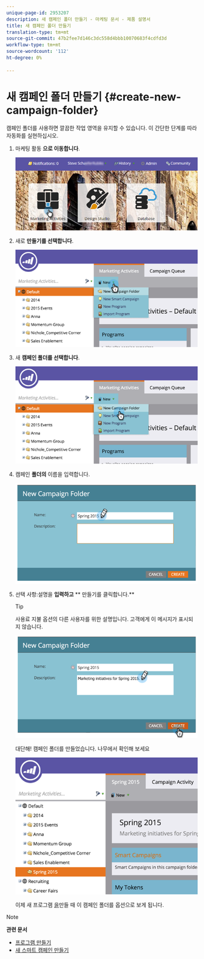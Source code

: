 ```yaml
---
unique-page-id: 2953207
description: 새 캠페인 폴더 만들기 - 마케팅 문서 - 제품 설명서
title: 새 캠페인 폴더 만들기
translation-type: tm+mt
source-git-commit: 47b2fee7d146c3dc558d4bbb10070683f4cdfd3d
workflow-type: tm+mt
source-wordcount: '112'
ht-degree: 0%

---
```



# 새 캠페인 폴더 만들기 {#create-new-campaign-folder}

캠페인 폴더를 사용하면 깔끔한 작업 영역을 유지할 수 있습니다. 이 간단한 단계를 따라 자동화를 실현하십시오.

1. 마케팅 활동 **으로 이동합니다**.

   ![](assets/login-marketing-activities.png)

1. 새로 **만들기를 선택합니다**.

   ![](assets/image2015-2-25-7-3a57-3a18.png)

1. 새 **캠페인 폴더를 선택합니다**.

   ![](assets/image2015-2-25-7-3a58-3a15.png)

1. 캠페인 **폴더의** 이름을 입력합니다.

   ![](assets/image2015-2-25-8-3a0-3a20.png)

1. 선택 사항:설명을 **입력하고** ** 만들기를 클릭합니다.**

   >[!TIP]
   >
   >사용료 지불 옵션의 다른 사용자를 위한 설명입니다. 고객에게 이 메시지가 표시되지 않습니다.

   ![](assets/image2015-2-25-8-3a9-3a3.png)

   대단해! 캠페인 폴더를 만들었습니다. 나무에서 확인해 보세요

   ![](assets/image2015-2-25-8-3a10-3a29.png)

   이제 새 프로그램 [을](../../../product-docs/core-marketo-concepts/programs/creating-programs/create-a-program.md)만들 때 이 캠페인 폴더를 옵션으로 보게 됩니다.

>[!NOTE]
>
>**관련 문서**
>
>* [프로그램 만들기](../../../product-docs/core-marketo-concepts/programs/creating-programs/create-a-program.md)
>* [새 스마트 캠페인 만들기](../../../product-docs/core-marketo-concepts/smart-campaigns/creating-a-smart-campaign/create-a-new-smart-campaign.md)

>



